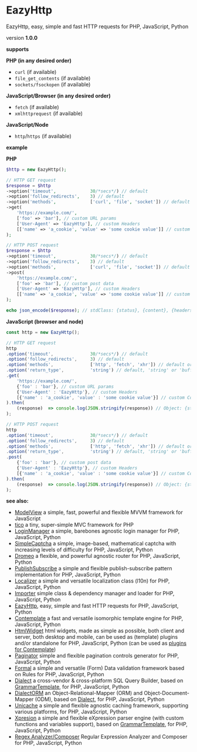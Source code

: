 EazyHttp
=========

EazyHttp, easy, simple and fast HTTP requests for PHP, JavaScript, Python

version **1.0.0**

**supports**

**PHP (in any desired order)**

* `curl` (if available)
* `file_get_contents` (if available)
* `sockets/fsockopen` (if available)

**JavaScript/Browser (in any desired order)**

* `fetch` (if available)
* `xmlhttprequest` (if available)

**JavaScript/Node**

* `http`/`https` (if available)

**example**

**PHP**
```php
$http = new EazyHttp();

// HTTP GET request
$response = $http
->option('timeout',             30/*secs*/) // default
->option('follow_redirects',    3) // default
->option('methods',             ['curl', 'file', 'socket']) // default order
->get(
    'https://example.com/',
    ['foo' => 'bar'], // custom URL params
    ['User-Agent' => 'EazyHttp'], // custom Headers
    [['name' => 'a_cookie', 'value' => 'some cookie value']] // custom Cookies
);

// HTTP POST request
$response = $http
->option('timeout',             30/*secs*/) // default
->option('follow_redirects',    3) // default
->option('methods',             ['curl', 'file', 'socket']) // default order
->post(
    'https://example.com/',
    ['foo' => 'bar'], // custom post data
    ['User-Agent' => 'EazyHttp'], // custom Headers
    [['name' => 'a_cookie', 'value' => 'some cookie value']] // custom Cookies
);

echo json_encode($response); // stdClass: {status}, {content}, {headers}, {cookies}
```

**JavaScript (browser and node)**
```js
const http = new EazyHttp();

// HTTP GET request
http
.option('timeout',              30/*secs*/) // default
.option('follow_redirects',     3) // default
.option('methods',              ['http', 'fetch', 'xhr']) // default order
.option('return_type',          'string') // default, 'string' or 'buffer'
.get(
    'https://example.com/',
    {'foo' : 'bar'}, // custom URL params
    {'User-Agent' : 'EazyHttp'}, // custom Headers
    [{'name' : 'a_cookie', 'value' : 'some cookie value'}] // custom Cookies
).then(
    (response)  => console.log(JSON.stringify(response)) // Object: {status}, {content}, {headers}, {cookies}
);

// HTTP POST request
http
.option('timeout',              30/*secs*/) // default
.option('follow_redirects',     3) // default
.option('methods',              ['http', 'fetch', 'xhr']) // default order
.option('return_type',          'string') // default, 'string' or 'buffer'
.post(
    {'foo' : 'bar'}, // custom post data
    {'User-Agent' : 'EazyHttp'}, // custom Headers
    [{'name' : 'a_cookie', 'value' : 'some cookie value'}] // custom Cookies
).then(
    (response)  => console.log(JSON.stringify(response)) // Object: {status}, {content}, {headers}, {cookies}
);
```

**see also:**

* [ModelView](https://github.com/foo123/modelview.js) a simple, fast, powerful and flexible MVVM framework for JavaScript
* [tico](https://github.com/foo123/tico) a tiny, super-simple MVC framework for PHP
* [LoginManager](https://github.com/foo123/LoginManager) a simple, barebones agnostic login manager for PHP, JavaScript, Python
* [SimpleCaptcha](https://github.com/foo123/simple-captcha) a simple, image-based, mathematical captcha with increasing levels of difficulty for PHP, JavaScript, Python
* [Dromeo](https://github.com/foo123/Dromeo) a flexible, and powerful agnostic router for PHP, JavaScript, Python
* [PublishSubscribe](https://github.com/foo123/PublishSubscribe) a simple and flexible publish-subscribe pattern implementation for PHP, JavaScript, Python
* [Localizer](https://github.com/foo123/Localizer) a simple and versatile localization class (l10n) for PHP, JavaScript, Python
* [Importer](https://github.com/foo123/Importer) simple class &amp; dependency manager and loader for PHP, JavaScript, Python
* [EazyHttp](https://github.com/foo123/EazyHttp), easy, simple and fast HTTP requests for PHP, JavaScript, Python
* [Contemplate](https://github.com/foo123/Contemplate) a fast and versatile isomorphic template engine for PHP, JavaScript, Python
* [HtmlWidget](https://github.com/foo123/HtmlWidget) html widgets, made as simple as possible, both client and server, both desktop and mobile, can be used as (template) plugins and/or standalone for PHP, JavaScript, Python (can be used as [plugins for Contemplate](https://github.com/foo123/Contemplate/blob/master/src/js/plugins/plugins.txt))
* [Paginator](https://github.com/foo123/Paginator)  simple and flexible pagination controls generator for PHP, JavaScript, Python
* [Formal](https://github.com/foo123/Formal) a simple and versatile (Form) Data validation framework based on Rules for PHP, JavaScript, Python
* [Dialect](https://github.com/foo123/Dialect) a cross-vendor &amp; cross-platform SQL Query Builder, based on [GrammarTemplate](https://github.com/foo123/GrammarTemplate), for PHP, JavaScript, Python
* [DialectORM](https://github.com/foo123/DialectORM) an Object-Relational-Mapper (ORM) and Object-Document-Mapper (ODM), based on [Dialect](https://github.com/foo123/Dialect), for PHP, JavaScript, Python
* [Unicache](https://github.com/foo123/Unicache) a simple and flexible agnostic caching framework, supporting various platforms, for PHP, JavaScript, Python
* [Xpresion](https://github.com/foo123/Xpresion) a simple and flexible eXpression parser engine (with custom functions and variables support), based on [GrammarTemplate](https://github.com/foo123/GrammarTemplate), for PHP, JavaScript, Python
* [Regex Analyzer/Composer](https://github.com/foo123/RegexAnalyzer) Regular Expression Analyzer and Composer for PHP, JavaScript, Python
